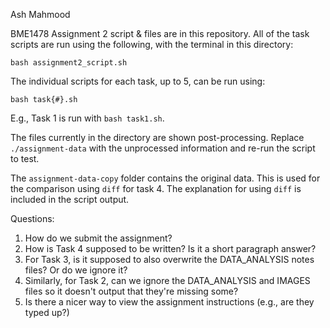 Ash Mahmood

BME1478 Assignment 2 script & files are in this repository. All of the task scripts are run using the following, with the terminal in this directory:

`bash assignment2_script.sh`

The individual scripts for each task, up to 5, can be run using:

`bash task{#}.sh`

E.g., Task 1 is run with `bash task1.sh`.

The files currently in the directory are shown post-processing. Replace `./assignment-data` with the unprocessed information and re-run the script to test. 

The `assignment-data-copy` folder contains the original data. This is used for the comparison using `diff` for task 4. The explanation for using `diff` is included in the script output.

Questions:

1. How do we submit the assignment?
2. How is Task 4 supposed to be written? Is it a short paragraph answer?
3. For Task 3, is it supposed to also overwrite the DATA_ANALYSIS notes files? Or do we ignore it?
4. Similarly, for Task 2, can we ignore the DATA_ANALYSIS and IMAGES files so it doesn't output that they're missing some?
5. Is there a nicer way to view the assignment instructions (e.g., are they typed up?)
 
